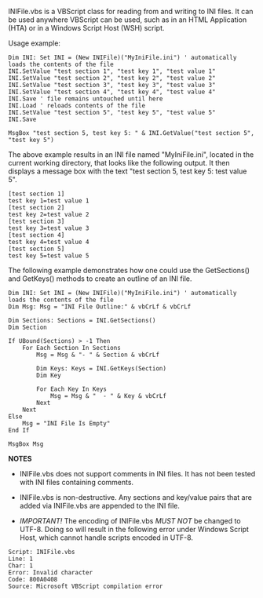 ﻿INIFile.vbs is a VBScript class for reading from and writing to INI files. It can be used anywhere VBScript can be used, such as in an HTML Application (HTA) or in a Windows Script Host (WSH) script.

Usage example:

```
Dim INI: Set INI = (New INIFile)("MyIniFile.ini") ' automatically loads the contents of the file
INI.SetValue "test section 1", "test key 1", "test value 1"
INI.SetValue "test section 2", "test key 2", "test value 2"
INI.SetValue "test section 3", "test key 3", "test value 3"
INI.SetValue "test section 4", "test key 4", "test value 4"
INI.Save ' file remains untouched until here
INI.Load ' reloads contents of the file
INI.SetValue "test section 5", "test key 5", "test value 5"
INI.Save

MsgBox "test section 5, test key 5: " & INI.GetValue("test section 5", "test key 5")
```

The above example results in an INI file named "MyIniFile.ini", located in the current working directory, that looks like the following output. It then displays a message box with the text "test section 5, test key 5: test value 5".

```
[test section 1]
test key 1=test value 1
[test section 2]
test key 2=test value 2
[test section 3]
test key 3=test value 3
[test section 4]
test key 4=test value 4
[test section 5]
test key 5=test value 5
```

The following example demonstrates how one could use the GetSections() and GetKeys() methods to create an outline of an INI file.

```
Dim INI: Set INI = (New INIFile)("MyIniFile.ini") ' automatically loads the contents of the file
Dim Msg: Msg = "INI File Outline:" & vbCrLf & vbCrLf

Dim Sections: Sections = INI.GetSections()
Dim Section

If UBound(Sections) > -1 Then
	For Each Section In Sections
		Msg = Msg & "- " & Section & vbCrLf
		
		Dim Keys: Keys = INI.GetKeys(Section)
		Dim Key
		
		For Each Key In Keys
			Msg = Msg & "  - " & Key & vbCrLf
		Next
	Next
Else
	Msg = "INI File Is Empty"
End If

MsgBox Msg
```

**NOTES**

- INIFile.vbs does not support comments in INI files. It has not been tested with INI files containing comments.

- INIFile.vbs is non-destructive. Any sections and key/value pairs that are added via INIFile.vbs are appended to the INI file.

- *IMPORTANT!* The encoding of INIFile.vbs *MUST NOT* be changed to UTF-8. Doing so will result in the following error under Windows Script Host, which cannot handle scripts encoded in UTF-8.

```
Script: INIFile.vbs
Line: 1
Char: 1
Error: Invalid character
Code: 800A0408
Source: Microsoft VBScript compilation error
```